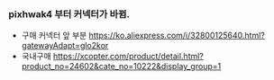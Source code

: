 


### pixhwak4 부터 커넥터가 바뀜. 

- 구매 커넥터 앞 부분  https://ko.aliexpress.com/i/32800125640.html?gatewayAdapt=glo2kor
- 국내구매 https://xcopter.com/product/detail.html?product_no=24602&cate_no=10222&display_group=1




